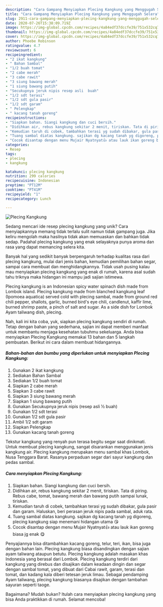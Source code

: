 ```yaml
---
description: "Cara Gampang Menyiapkan Plecing Kangkung yang Menggugah Selera"
title: "Cara Gampang Menyiapkan Plecing Kangkung yang Menggugah Selera"
slug: 2911-cara-gampang-menyiapkan-plecing-kangkung-yang-menggugah-selera
date: 2020-07-26T15:38:09.719Z
image: https://img-global.cpcdn.com/recipes/4a84edf37dccfe39/751x532cq70/plecing-kangkung-foto-resep-utama.jpg
thumbnail: https://img-global.cpcdn.com/recipes/4a84edf37dccfe39/751x532cq70/plecing-kangkung-foto-resep-utama.jpg
cover: https://img-global.cpcdn.com/recipes/4a84edf37dccfe39/751x532cq70/plecing-kangkung-foto-resep-utama.jpg
author: Phoebe Robinson
ratingvalue: 4.7
reviewcount: 6
recipeingredient:
- "2 ikat kangkung"
- " Bahan Sambal"
- "1/2 buah tomat"
- "2 cabe merah"
- "3 cabe rawit"
- "3 siung bawang merah"
- "1 siung bawang putih"
- "Secukupnya jeruk nipis resep asli  buah"
- "1/2 sdt terasi"
- "1/2 sdt gula pasir"
- "1/2 sdt garam"
- " Pelengkap"
- " kacang tanah goreng"
recipeinstructions:
- "Siapkan bahan. Siangi kangkung dan cuci bersih."
- "Didihkan air, rebus kangkung sekitar 2 menit, tiriskan. Tata di piring. Rebus cabe, tomat, bawang merah dan bawang putih sampai lunak, tiriskan."
- "Kemudian taruh di cobek, tambahkan terasi yg sudah dibakar, gula pasir dan garam. Haluskan, beri perasan jeruk nipis pada sambal, aduk rata."
- "Tuang sambal diatas kangkung. sajikan dg kacang tanah yg digoreng, plecing kangkung siap menemani hidangan utama 😘"
- "Cocok disantap dengan menu Mujair Nyatnyat👍 atau lauk ikan goreng biasa jg enak 😋"
categories:
- Resep
tags:
- plecing
- kangkung

katakunci: plecing kangkung 
nutrition: 299 calories
recipecuisine: Indonesian
preptime: "PT12M"
cooktime: "PT41M"
recipeyield: "1"
recipecategory: Lunch

---
```



![Plecing Kangkung](https://img-global.cpcdn.com/recipes/4a84edf37dccfe39/751x532cq70/plecing-kangkung-foto-resep-utama.jpg)

Sedang mencari ide resep plecing kangkung yang unik? Cara menyiapkannya memang tidak terlalu sulit namun tidak gampang juga. Jika keliru mengolah maka hasilnya tidak akan memuaskan dan bahkan tidak sedap. Padahal plecing kangkung yang enak selayaknya punya aroma dan rasa yang dapat memancing selera kita.

Banyak hal yang sedikit banyak berpengaruh terhadap kualitas rasa dari plecing kangkung, mulai dari jenis bahan, kemudian pemilihan bahan segar, sampai cara membuat dan menghidangkannya. Tidak usah pusing kalau mau menyiapkan plecing kangkung yang enak di rumah, karena asal sudah tahu triknya maka hidangan ini mampu jadi sajian istimewa.

Plecing kangkung is an Indonesian spicy water spinach dish made from Lombok island. Plecing kangkung made from blanched kangkung leaf (Ipomoea aquatica) served cold with plecing sambal, made from ground red chili pepper, shallots, garlic, burned bird&#39;s eye chili, candlenut, kaffir lime, burned shrimp paste, a pinch of salt and sugar. As a side dish for Lombok Ayam taliwang dish, plecing.


Nah, kali ini kita coba, yuk, siapkan plecing kangkung sendiri di rumah. Tetap dengan bahan yang sederhana, sajian ini dapat memberi manfaat untuk membantu menjaga kesehatan tubuhmu sekeluarga. Anda bisa menyiapkan Plecing Kangkung memakai 13 bahan dan 5 langkah pembuatan. Berikut ini cara dalam membuat hidangannya.

<!--inarticleads1-->

##### Bahan-bahan dan bumbu yang diperlukan untuk menyiapkan Plecing Kangkung:

1. Gunakan 2 ikat kangkung
1. Sediakan  Bahan Sambal
1. Sediakan 1/2 buah tomat
1. Siapkan 2 cabe merah
1. Siapkan 3 cabe rawit
1. Siapkan 3 siung bawang merah
1. Siapkan 1 siung bawang putih
1. Gunakan Secukupnya jeruk nipis (resep asli ½ buah)
1. Gunakan 1/2 sdt terasi
1. Gunakan 1/2 sdt gula pasir
1. Ambil 1/2 sdt garam
1. Siapkan  Pelengkap
1. Gunakan  kacang tanah goreng


Tekstur kangkung yang renyah pun terasa begitu segar saat dinikmati. Untuk membuat plecing kangkung, sangat disarankan menggunakan jenis kangkung air. Plecing kangkung merupakan menu sambal khas Lombok, Nusa Tenggara Barat. Rasanya perpaduan segar dari sayur kangkung dan pedas sambal. 

<!--inarticleads2-->

##### Cara menyiapkan Plecing Kangkung:

1. Siapkan bahan. Siangi kangkung dan cuci bersih.
1. Didihkan air, rebus kangkung sekitar 2 menit, tiriskan. Tata di piring. Rebus cabe, tomat, bawang merah dan bawang putih sampai lunak, tiriskan.
1. Kemudian taruh di cobek, tambahkan terasi yg sudah dibakar, gula pasir dan garam. Haluskan, beri perasan jeruk nipis pada sambal, aduk rata.
1. Tuang sambal diatas kangkung. sajikan dg kacang tanah yg digoreng, plecing kangkung siap menemani hidangan utama 😘
1. Cocok disantap dengan menu Mujair Nyatnyat👍 atau lauk ikan goreng biasa jg enak 😋


Penyajiannya bisa ditambahkan kacang goreng, telur, teri, ikan, bisa juga dengan bahan lain. Plecing kangkung biasa disandingkan dengan sajian ayam taliwang ataupun betutu. Plecing kangkung adalah masakan khas Indonesia yang berasal dari Lombok. Plecing kangkung terdiri dari kangkung yang direbus dan disajikan dalam keadaan dingin dan segar dengan sambal tomat, yang dibuat dari Cabai rawit, garam, terasi dan tomat, dan kadang kala diberi tetesan jeruk limau. Sebagai pendamping Ayam taliwang, plecing kangkung biasanya disajikan dengan tambahan sayuran seperti taoge. 

Bagaimana? Mudah bukan? Itulah cara menyiapkan plecing kangkung yang bisa Anda praktikkan di rumah. Selamat mencoba!
